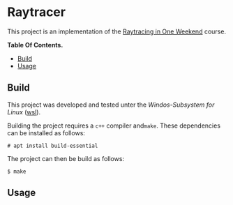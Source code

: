 # Raytracer

This project is an implementation of the [Raytracing in One Weekend](https://raytracing.github.io/books/RayTracingInOneWeekend.html) course.

**Table Of Contents.**
- [Build](#compile--run)
- [Usage](#usage)

## Build

This project was developed and tested unter the *Windos-Subsystem for Linux* ([wsl](https://learn.microsoft.com/en-us/windows/wsl/about)).

Building the project requires a `c++` compiler and`make`. These dependencies can be installed as follows:

```
# apt install build-essential
```

The project can then be build as follows:

```
$ make
```

## Usage

